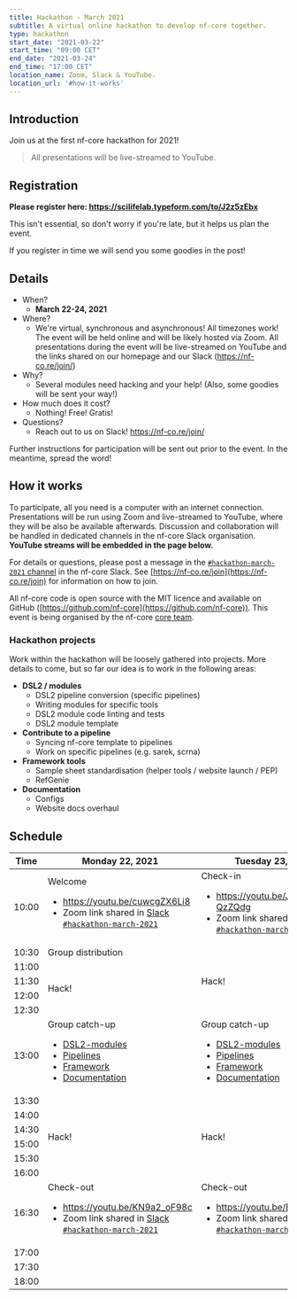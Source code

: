 ```yaml
---
title: Hackathon - March 2021
subtitle: A virtual online hackathon to develop nf-core together.
type: hackathon
start_date: "2021-03-22"
start_time: "09:00 CET"
end_date: "2021-03-24"
end_time: "17:00 CET"
location_name: Zoom, Slack & YouTube.
location_url: '#how-it-works'
---
```


## Introduction

Join us at the first nf-core hackathon for 2021!

> <i class="fab fa-youtube mr-2"></i>
> All presentations will be live-streamed to YouTube.

## Registration

**Please register here: <https://scilifelab.typeform.com/to/J2z5zEbx>**

This isn't essential, so don't worry if you're late, but it helps us plan the event.

If you register in time we will send you some goodies in the post!

## Details

* When?
  * **March 22-24, 2021**
* Where?
  * We're virtual, synchronous and asynchronous! All timezones work!
      The event will be held online and will be likely hosted via Zoom.
      All presentations during the event will be live-streamed on YouTube
      and the links shared on our homepage and our Slack (<https://nf-co.re/join/>)
* Why?
  * Several modules need hacking and your help! (Also, some goodies will be sent your way!)
* How much does it cost?
  * Nothing! Free! Gratis!
* Questions?
  * Reach out to us on Slack! <https://nf-co.re/join/>

Further instructions for participation will be sent out prior to the event.
In the meantime, spread the word!

## How it works

To participate, all you need is a computer with an internet connection.
Presentations will be run using Zoom and live-streamed to YouTube,
where they will be also be available afterwards. Discussion and collaboration
will be handled in dedicated channels in the nf-core Slack organisation.
**YouTube streams will be embedded in the page below.**

For details or questions, please post a message in the
[`#hackathon-march-2021` channel](https://nfcore.slack.com/channels/hackathon-march-2021)
in the nf-core Slack.
See [https://nf-co.re/join](https://nf-co.re/join) for information on how to join.

All nf-core code is open source with the MIT licence and available on
GitHub ([https://github.com/nf-core](https://github.com/nf-core)).
This event is being organised by the nf-core [core team](https://nf-co.re/about).

### Hackathon projects

Work within the hackathon will be loosely gathered into projects.
More details to come, but so far our idea is to work in the following areas:

* **DSL2 / modules**
  * DSL2 pipeline conversion (specific pipelines)
  * Writing modules for specific tools
  * DSL2 module code linting and tests
  * DSL2 module template
* **Contribute to a pipeline**
  * Syncing nf-core template to pipelines
  * Work on specific pipelines (e.g. sarek, scrna)
* **Framework tools**
  * Sample sheet standardisation (helper tools / website launch /  PEP)
  * RefGenie
* **Documentation**
  * Configs
  * Website docs overhaul

## Schedule

<div class="table-responsive">
    <table class="table table-hover table-sm table-bordered">
        <thead>
            <tr>
                <th>Time</th>
                <th>Monday 22, 2021</th>
                <th>Tuesday 23, 2021</th>
                <th>Thursday 24, 2021</th>
            </tr>
        </thead>
        <tbody>
            <tr>
                <td data-timestamp="1616403600" data-timeformat="HH:mm z">10:00</td>
                <td>
                  Welcome
                  <ul class="small list-unstyled">
                    <li><a href="https://youtu.be/cuwcgZX6Li8" target="_blank"><i class="fab fa-youtube mr-1"></i>https://youtu.be/cuwcgZX6Li8</a></li>
                    <li>Zoom link shared in  <a href="https://nfcore.slack.com/archives/C01LBUZCDEW">Slack <code>#hackathon-march-2021</code></a></li>
                  </ul>
                </td>
                <td>
                  Check-in
                  <ul class="small list-unstyled">
                    <li><a href="https://youtu.be/JdnG-QzZQdg" target="_blank"><i class="fab fa-youtube mr-1"></i>https://youtu.be/JdnG-QzZQdg</a></li>
                    <li>Zoom link shared in <a href="https://nfcore.slack.com/archives/C01LBUZCDEW">Slack <code>#hackathon-march-2021</code></a></li>
                  </ul>
                </td>
                <td>
                  Check-in
                  <ul class="small list-unstyled">
                    <li><a href="https://youtu.be/awmfwmPVnVI" target="_blank"><i class="fab fa-youtube mr-1"></i>https://youtu.be/awmfwmPVnVI</a></li>
                    <li>Zoom link shared in <a href="https://nfcore.slack.com/archives/C01LBUZCDEW">Slack <code>#hackathon-march-2021</code></a></li>
                  </ul>
                </td>
            </tr>
            <tr>
                <td data-timestamp="1616405400" data-timeformat="HH:mm z">10:30</td>
                <td>Group distribution</td>
                <td rowspan="5">Hack!</td>
                <td rowspan="5">Hack!</td>
            </tr>
            <tr>
                <td data-timestamp="1616407200"  data-timeformat="HH:mm z">11:00</td>
                <td rowspan="4">Hack!</td>
            </tr>
            <tr>
                <td data-timestamp="1616409000" data-timeformat="HH:mm z">11:30</td>
            </tr>
            <tr>
                <td data-timestamp="1616410800" data-timeformat="HH:mm z">12:00</td>
            </tr>
            <tr>
                <td data-timestamp="1616412600" data-timeformat="HH:mm z">12:30</td>
            </tr>
            <tr>
                <td data-timestamp="1616414400" data-timeformat="HH:mm z">13:00</td>
                <td>Group catch-up
                  <ul class="small list-unstyled">
                    <li><a href="https://meet.jit.si/nf-core-hackathon-march-2021-dsl2-modules" target="_blank"><i class="fas fa-video mr-1"></i>DSL2-modules</a></li>
                    <li><a href="https://meet.jit.si/nf-core-hackathon-march-2021-pipelines" target="_blank"><i class="fas fa-video mr-1"></i>Pipelines</a></li>
                    <li><a href="https://meet.jit.si/nf-core-hackathon-march-2021-framework" target="_blank"><i class="fas fa-video mr-1"></i>Framework</a></li>
                    <li><a href="https://meet.jit.si/nf-core-hackathon-march-2021-documentation" target="_blank"><i class="fas fa-video mr-1"></i>Documentation</a></li>
                  </ul>
                </td>
                <td>
                  Group catch-up
                  <ul class="small list-unstyled">
                    <li><a href="https://meet.jit.si/nf-core-hackathon-march-2021-dsl2-modules" target="_blank"><i class="fas fa-video mr-1"></i>DSL2-modules</a></li>
                    <li><a href="https://meet.jit.si/nf-core-hackathon-march-2021-pipelines" target="_blank"><i class="fas fa-video mr-1"></i>Pipelines</a></li>
                    <li><a href="https://meet.jit.si/nf-core-hackathon-march-2021-framework" target="_blank"><i class="fas fa-video mr-1"></i>Framework</a></li>
                    <li><a href="https://meet.jit.si/nf-core-hackathon-march-2021-documentation" target="_blank"><i class="fas fa-video mr-1"></i>Documentation</a></li>
                  </ul>
                </td>
                <td>
                  Group catch-up
                  <ul class="small list-unstyled">
                    <li><a href="https://meet.jit.si/nf-core-hackathon-march-2021-dsl2-modules" target="_blank"><i class="fas fa-video mr-1"></i>DSL2-modules</a></li>
                    <li><a href="https://meet.jit.si/nf-core-hackathon-march-2021-pipelines" target="_blank"><i class="fas fa-video mr-1"></i>Pipelines</a></li>
                    <li><a href="https://meet.jit.si/nf-core-hackathon-march-2021-framework" target="_blank"><i class="fas fa-video mr-1"></i>Framework</a></li>
                    <li><a href="https://meet.jit.si/nf-core-hackathon-march-2021-documentation" target="_blank"><i class="fas fa-video mr-1"></i>Documentation</a></li>
                  </ul>
                </td>
            </tr>
            <tr>
                <td data-timestamp="1616416200" data-timeformat="HH:mm z">13:30</td>
                <td rowspan="6">Hack!</td>
                <td rowspan="6">Hack!</td>
                <td rowspan="6">Hack!</td>
            </tr>
            <tr>
                <td data-timestamp="1616418000" data-timeformat="HH:mm z">14:00</td>
            </tr>
            <tr>
                <td data-timestamp="1616419800" data-timeformat="HH:mm z">14:30</td>
            </tr>
            <tr>
                <td data-timestamp="1616421600" data-timeformat="HH:mm z">15:00</td>
            </tr>
            <tr>
                <td data-timestamp="1616423400" data-timeformat="HH:mm z">15:30</td>
            </tr>
            <tr>
                <td data-timestamp="1616425200" data-timeformat="HH:mm z">16:00</td>
            </tr>
            <tr>
                <td data-timestamp="1616427000" data-timeformat="HH:mm z">16:30</td>
                <td>
                  Check-out
                  <ul class="small list-unstyled">
                    <li><a href="https://youtu.be/KN9a2_oF98c" target="_blank"><i class="fab fa-youtube mr-1"></i>https://youtu.be/KN9a2_oF98c</a></li>
                    <li>Zoom link shared in <a href="https://nfcore.slack.com/archives/C01LBUZCDEW">Slack <code>#hackathon-march-2021</code></a></li>
                  </ul>
                </td>
                <td>
                  Check-out
                  <ul class="small list-unstyled">
                    <li><a href="https://youtu.be/BTGx_2XLRow" target="_blank"><i class="fab fa-youtube mr-1"></i>https://youtu.be/BTGx_2XLRow</a></li>
                    <li>Zoom link shared in <a href="https://nfcore.slack.com/archives/C01LBUZCDEW">Slack <code>#hackathon-march-2021</code></a></li>
                  </ul>
                </td>
                <td>
                  Wrap-up
                  <ul class="small list-unstyled">
                    <li><a href="https://youtu.be/TxgrGlFFh_M" target="_blank"><i class="fab fa-youtube mr-1"></i>https://youtu.be/TxgrGlFFh_M</a></li>
                    <li>Zoom link shared in <a href="https://nfcore.slack.com/archives/C01LBUZCDEW">Slack <code>#hackathon-march-2021</code></a></li>
                  </ul>
                </td>
            </tr>
            <tr>
                <td data-timestamp="1616428800" data-timeformat="HH:mm z">17:00</td>
                <td rowspan="3"></td>
                <td rowspan="3"></td>
                <td rowspan="3">Social event</td>
            </tr>
            <tr>
                <td data-timestamp="1616430600" data-timeformat="HH:mm z">17:30</td>
            </tr>
            <tr>
                <td data-timestamp="1616432400" data-timeformat="HH:mm z">18:00</td>
            </tr>
        </tbody>
    </table>
</div>
